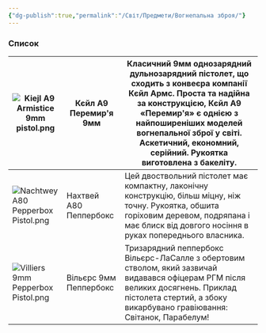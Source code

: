 ```yaml
---
{"dg-publish":true,"permalink":"/Світ/Предмети/Вогнепальна зброя/"}
---
```


### Список

| ![Kiejl A9 Armistice 9mm pistol.png](/img/user/imgs/Kiejl%20A9%20Armistice%209mm%20pistol.png) | Кєйл A9 Перемир'я 9мм  | Класичний 9мм однозарядний дульнозарядний пістолет, що сходить з конвеєра компанії Кєйл Армс. Проста та надійна за конструкцією, Кєйл A9 «Перемир'я» є однією з найпоширеніших моделей вогнепальної зброї у світі. Аскетичний, економний, серійний. Рукоятка виготовлена з бакеліту. |
| -------------------------------------- | ---------------------- | ------------------------------------------------------------------------------------------------------------------------------------------------------------------------------------------------------------------------------------------------------------------------------------ |
| ![Nachtwey A80 Pepperbox Pistol.png](/img/user/imgs/Nachtwey%20A80%20Pepperbox%20Pistol.png) | Нахтвей A80 Пеппербокс | Цей двоствольний пістолет має компактну, лаконічну конструкцію, більш міцну, ніж точну. Рукоятка, обшита горіховим деревом, подряпана і має блиск від довгого носіння в руках попереднього власника.                                                                                 |
| ![Villiers 9mm Pepperbox Pistol.png](/img/user/imgs/Villiers%209mm%20Pepperbox%20Pistol.png) | Вільєрс 9мм Пеппербокс | Тризарядний пеппербокс Вільєрс-ЛаСалле з обертовим стволом, який зазвичай видавався офіцерам РГМ після великих досягнень. Приклад пістолета стертий, а збоку викарбувано гравіювання: Світанок, Парабелум!                                                                           |
